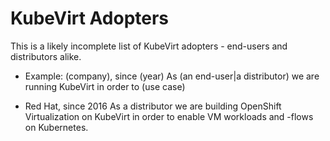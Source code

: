 # KubeVirt Adopters

This is a likely incomplete list of KubeVirt adopters - end-users and distributors alike.

* Example: (company), since (year)
  As (an end-user|a distributor) we are running KubeVirt in order to (use case)

* Red Hat, since 2016
  As a distributor we are building OpenShift Virtualization on KubeVirt in order to enable VM workloads and -flows on Kubernetes.
